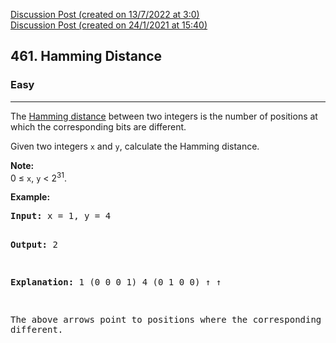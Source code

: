 [Discussion Post (created on 13/7/2022 at 3:0)](https://leetcode.com/problems/hamming-distance/discuss/2418659/O(1)-Solution-oror-Python)  
[Discussion Post (created on 24/1/2021 at 15:40)](https://leetcode.com/problems/hamming-distance/discuss/1080629/C%2B%2B-Super-Simple-Code-oror-Bit-Manipulation)  
<h2>461. Hamming Distance</h2><h3>Easy</h3><hr><div><p>The <a href="https://en.wikipedia.org/wiki/Hamming_distance" target="_blank">Hamming distance</a> between two integers is the number of positions at which the corresponding bits are different.</p>

<p>Given two integers <code>x</code> and <code>y</code>, calculate the Hamming distance.</p>

<p><b>Note:</b><br>
0 ≤ <code>x</code>, <code>y</code> &lt; 2<sup>31</sup>.
</p>

<p><b>Example:</b>
</p><pre><b>Input:</b> x = 1, y = 4

<b>Output:</b> 2

<b>Explanation:</b>
1   (0 0 0 1)
4   (0 1 0 0)
       ↑   ↑

The above arrows point to positions where the corresponding bits are different.
</pre>
<p></p></div>